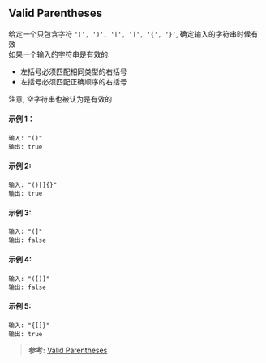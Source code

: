 ## Valid Parentheses
给定一个只包含字符 ``'(', ')', '[', ']', '{', '}'``, 确定输入的字符串时候有效  
如果一个输入的字符串是有效的:
- 左括号必须匹配相同类型的右括号
- 左括号必须匹配正确顺序的右括号

注意, 空字符串也被认为是有效的

#### 示例 1：
```
输入: "()"
输出: true
```

#### 示例 2:
```
输入: "()[]{}"
输出: true
```

#### 示例 3:
```
输入: "(]"
输出: false
```

#### 示例 4:
```
输入: "([)]"
输出: false
```

#### 示例 5:
```
输入: "{[]}"
输出: true
```

>**参考:**
[Valid Parentheses](https://leetcode.com/articles/valid-parentheses/)
